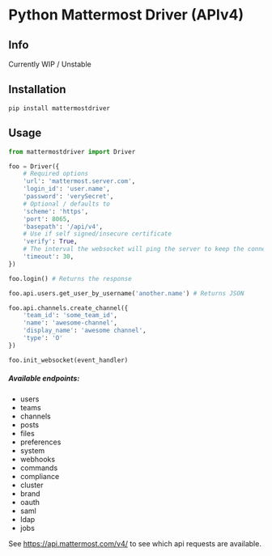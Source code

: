 # Python Mattermost Driver (APIv4)

## Info

Currently WIP / Unstable

## Installation

`pip install mattermostdriver`

## Usage

```python
from mattermostdriver import Driver

foo = Driver({
    # Required options
    'url': 'mattermost.server.com',
    'login_id': 'user.name',
    'password': 'verySecret',
    # Optional / defaults to
	'scheme': 'https',
	'port': 8065,
	'basepath': '/api/v4',
	# Use if self signed/insecure certificate
	'verify': True,
	# The interval the websocket will ping the server to keep the connection alive
	'timeout': 30,
})

foo.login() # Returns the response

foo.api.users.get_user_by_username('another.name') # Returns JSON

foo.api.channels.create_channel({
    'team_id': 'some_team_id',
    'name': 'awesome-channel',
    'display_name': 'awesome channel',
    'type': 'O'
})

foo.init_websocket(event_handler)
```

##### Available endpoints:
 - users
 - teams
 - channels
 - posts
 - files
 - preferences
 - system
 - webhooks
 - commands
 - compliance
 - cluster
 - brand
 - oauth
 - saml
 - ldap
 - jobs

See https://api.mattermost.com/v4/ to see which api requests are available.
